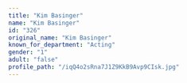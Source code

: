 ```yaml
---
title: "Kim Basinger"
name: "Kim Basinger"
id: "326"
original_name: "Kim Basinger"
known_for_department: "Acting"
gender: "1"
adult: "false"
profile_path: "/iqQ4o2sRna7J1Z9KkB9Avp9CIsk.jpg"
---
```

